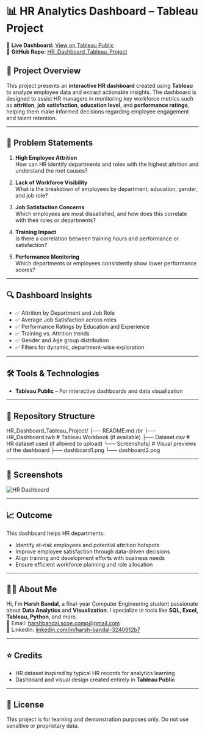 # 📊 HR Analytics Dashboard – Tableau Project

🔗 **Live Dashboard:** [View on Tableau Public](https://public.tableau.com/app/profile/harsh.bandal/viz/HRDashboard_17513104958170/HRSummary?publish=yes)  
📁 **GitHub Repo:** [HR_Dashboard_Tableau_Project](https://github.com/harry16102003/HR_Dashboard_Tableau_Project)

## 📌 Project Overview

This project presents an **interactive HR dashboard** created using **Tableau** to analyze employee data and extract actionable insights. The dashboard is designed to assist HR managers in monitoring key workforce metrics such as **attrition**, **job satisfaction**, **education level**, and **performance ratings**, helping them make informed decisions regarding employee engagement and talent retention.

---

## 🧩 Problem Statements

1. **High Employee Attrition**  
   How can HR identify departments and roles with the highest attrition and understand the root causes?

2. **Lack of Workforce Visibility**  
   What is the breakdown of employees by department, education, gender, and job role?

3. **Job Satisfaction Concerns**  
   Which employees are most dissatisfied, and how does this correlate with their roles or departments?

4. **Training Impact**  
   Is there a correlation between training hours and performance or satisfaction?

5. **Performance Monitoring**  
   Which departments or employees consistently show lower performance scores?

---

## 🔍 Dashboard Insights

- ✅ Attrition by Department and Job Role  
- ✅ Average Job Satisfaction across roles  
- ✅ Performance Ratings by Education and Experience  
- ✅ Training vs. Attrition trends  
- ✅ Gender and Age group distribution  
- ✅ Filters for dynamic, department-wise exploration  

---

## 🛠️ Tools & Technologies

- **Tableau Public** – For interactive dashboards and data visualization  

---

## 📁 Repository Structure

HR_Dashboard_Tableau_Project/
├── README.md /br
├── HR_Dashboard.twb # Tableau Workbook (if available)
├── Dataset.csv # HR dataset used (if allowed to upload)
└── Screenshots/ # Visual previews of the dashboard
├── dashboard1.png
└── dashboard2.png

---

## 📸 Screenshots

![HR Dashboard](Screenshots/dashboard1.png)

---

## 📈 Outcome

This dashboard helps HR departments:
- Identify at-risk employees and potential attrition hotspots  
- Improve employee satisfaction through data-driven decisions  
- Align training and development efforts with business needs  
- Ensure efficient workforce planning and role allocation

---

## 🙋‍♂️ About Me

Hi, I'm **Harsh Bandal**, a final-year Computer Engineering student passionate about **Data Analytics** and **Visualization**. I specialize in tools like **SQL, Excel, Tableau, Python**, and more.  
📧 Email: harshbandal.scoe.comp@gmail.com  
🔗 LinkedIn: [linkedin.com/in/harsh-bandal-3240912b7](https://linkedin.com/in/harsh-bandal-3240912b7)

---

## ⭐ Credits

- HR dataset inspired by typical HR records for analytics learning  
- Dashboard and visual design created entirely in **Tableau Public**

---

## 📌 License

This project is for learning and demonstration purposes only. Do not use sensitive or proprietary data.

